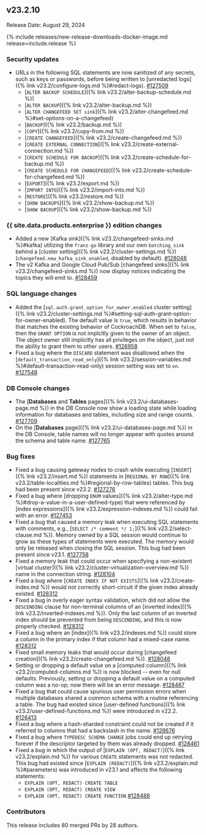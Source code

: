 ## v23.2.10

Release Date: August 29, 2024

{% include releases/new-release-downloads-docker-image.md release=include.release %}

<h3 id="v23-2-10-security-updates">Security updates</h3>

- URLs in the following SQL statements are now sanitized of any secrets, such as keys or passwords, before being written to [unredacted logs]({% link v23.2/configure-logs.md %}#redact-logs). [#127509][#127509]
	- [`ALTER BACKUP SCHEDULE`]({% link v23.2/alter-backup-schedule.md %})
	- [`ALTER BACKUP`]({% link v23.2/alter-backup.md %})
	- [`ALTER CHANGEFEED SET sink`]({% link v23.2/alter-changefeed.md %}#set-options-on-a-changefeed)
	- [`BACKUP`]({% link v23.2/backup.md %})
	- [`COPY`]({% link v23.2/copy-from.md %})
	- [`CREATE CHANGEFEED`]({% link v23.2/create-changefeed.md %})
	- [`CREATE EXTERNAL CONNECTION`]({% link v23.2/create-external-connection.md %})
	- [`CREATE SCHEDULE FOR BACKUP`]({% link v23.2/create-schedule-for-backup.md %})
	- [`CREATE SCHEDULE FOR CHANGEFEED`]({% link v23.2/create-schedule-for-changefeed.md %})
	- [`EXPORT`]({% link v23.2/export.md %})
	- [`IMPORT INTO`]({% link v23.2/import-into.md %})
	- [`RESTORE`]({% link v23.2/restore.md %})
	- [`SHOW BACKUPS`]({% link v23.2/show-backup.md %})
	- [`SHOW BACKUP`]({% link v23.2/show-backup.md %})

<h3 id="v23-2-10-{{-site.data.products.enterprise-}}-edition-changes">{{ site.data.products.enterprise }} edition changes</h3>

- Added a new [Kafka sink]({% link v23.2/changefeed-sinks.md %}#kafka) utilizing the `franz-go` library and our own `batching_sink` behind a [cluster setting]({% link v23.2/cluster-settings.md %}) (`changefeed.new_kafka_sink_enabled`, disabled by default). [#128048][#128048]
- The v2 Kafka and Google Cloud Pub/Sub [changefeed sinks]({% link v23.2/changefeed-sinks.md %}) now display notices indicating the topics they will emit to. [#128459][#128459]

<h3 id="v23-2-10-sql-language-changes">SQL language changes</h3>

- Added the [`sql.auth.grant_option_for_owner.enabled` cluster setting]({% link v23.2/cluster-settings.md %}#setting-sql-auth-grant-option-for-owner-enabled). The default value is `true`, which results in behavior that matches the existing behavior of CockroachDB. When set to `false`, then the `GRANT OPTION` is not implcitly given to the owner of an object. The object owner still implicitly has all privileges on the object, just not the ability to grant them to other users. [#126958][#126958]
- Fixed a bug where the `DISCARD` statement was disallowed when the [`default_transaction_read_only`]({% link v23.2/session-variables.md %}#default-transaction-read-only) session setting was set to `on`. [#127548][#127548]

<h3 id="v23-2-10-db-console-changes">DB Console changes</h3>

- The [**Databases** and **Tables** pages]({% link v23.2/ui-databases-page.md %}) in the DB Console now show a loading state while loading information for databases and tables, including size and range counts. [#127709][#127709]
- On the [**Databases** page]({% link v23.2/ui-databases-page.md %}) in the DB Console, table names will no longer appear with quotes around the schema and table name. [#127765][#127765]

<h3 id="v23-2-10-bug-fixes">Bug fixes</h3>

- Fixed a bug causing gateway nodes to crash while executing [`INSERT`]({% link v23.2/insert.md %}) statements in [`REGIONAL BY ROW`]({% link v23.2/table-localities.md %}#regional-by-row-tables) tables. This bug had been present since v23.2. [#127276][#127276]
- Fixed a bug where [dropping `ENUM` values]({% link v23.2/alter-type.md %}#drop-a-value-in-a-user-defined-type) that were referenced by [index expressions]({% link v23.2/expression-indexes.md %}) could fail with an error. [#127453][#127453]
- Fixed a bug that caused a memory leak when executing SQL statements with comments, e.g., [`SELECT /* comment */ 1;`]({% link v23.2/select-clause.md %}). Memory owned by a SQL session would continue to grow as these types of statements were executed. The memory would only be released when closing the SQL session. This bug had been present since v23.1. [#127758][#127758]
- Fixed a memory leak that could occur when specifying a non-existent [virtual cluster]({% link v23.2/cluster-virtualization-overview.md %}) name in the connection string. [#128104][#128104]
- Fixed a bug where [`CREATE INDEX IF NOT EXISTS`]({% link v23.2/create-index.md %}) would not correctly short-circuit if the given index already existed. [#128312][#128312]
- Fixed a bug in overly eager syntax validation, which did not allow the `DESCENDING` clause for non-terminal columns of an [inverted index]({% link v23.2/inverted-indexes.md %}). Only the last column of an inverted index should be prevented from being `DESCENDING`, and this is now properly checked. [#128312][#128312]
- Fixed a bug where an [index]({% link v23.2/indexes.md %}) could store a column in the primary index if that column had a mixed-case name. [#128312][#128312]
- Fixed small memory leaks that would occur during [changefeed creation]({% link v23.2/create-changefeed.md %}). [#128048][#128048]
- Setting or dropping a default value on a [computed column]({% link v23.2/computed-columns.md %}) is now blocked -- even for null defaults. Previously, setting or dropping a default value on a computed column was a no-op; now there will be an error message. [#128467][#128467]
- Fixed a bug that could cause spurious user permission errors when multiple databases shared a common schema with a routine referencing a table. The bug had existed since [user-defined functions]({% link v23.2/user-defined-functions.md %}) were introduced in v22.2. [#126413][#126413]
- Fixed a bug where a hash-sharded constraint could not be created if it referred to columns that had a backslash in the name. [#128676][#128676]
- Fixed a bug where `TYPEDESC SCHEMA CHANGE` jobs could end up retrying forever if the descriptor targeted by them was already dropped. [#128461][#128461]
- Fixed a bug in which the output of [`EXPLAIN (OPT, REDACT)`]({% link v23.2/explain.md %}) for various `CREATE` statements was not redacted. This bug had existed since [`EXPLAIN (REDACT)`]({% link v23.2/explain.md %}#parameters) was introduced in v23.1 and affects the following statements:
  - `EXPLAIN (OPT, REDACT) CREATE TABLE`
  - `EXPLAIN (OPT, REDACT) CREATE VIEW`
  - `EXPLAIN (OPT, REDACT) CREATE FUNCTION` [#128488][#128488]

<div class="release-note-contributors" markdown="1">

<h3 id="v23-2-10-contributors">Contributors</h3>

This release includes 80 merged PRs by 28 authors.

</div>

[#126413]: https://github.com/cockroachdb/cockroach/pull/126413
[#126958]: https://github.com/cockroachdb/cockroach/pull/126958
[#127276]: https://github.com/cockroachdb/cockroach/pull/127276
[#127389]: https://github.com/cockroachdb/cockroach/pull/127389
[#127453]: https://github.com/cockroachdb/cockroach/pull/127453
[#127509]: https://github.com/cockroachdb/cockroach/pull/127509
[#127548]: https://github.com/cockroachdb/cockroach/pull/127548
[#127607]: https://github.com/cockroachdb/cockroach/pull/127607
[#127709]: https://github.com/cockroachdb/cockroach/pull/127709
[#127758]: https://github.com/cockroachdb/cockroach/pull/127758
[#127765]: https://github.com/cockroachdb/cockroach/pull/127765
[#127854]: https://github.com/cockroachdb/cockroach/pull/127854
[#128048]: https://github.com/cockroachdb/cockroach/pull/128048
[#128104]: https://github.com/cockroachdb/cockroach/pull/128104
[#128312]: https://github.com/cockroachdb/cockroach/pull/128312
[#128459]: https://github.com/cockroachdb/cockroach/pull/128459
[#128461]: https://github.com/cockroachdb/cockroach/pull/128461
[#128467]: https://github.com/cockroachdb/cockroach/pull/128467
[#128488]: https://github.com/cockroachdb/cockroach/pull/128488
[#128582]: https://github.com/cockroachdb/cockroach/pull/128582
[#128676]: https://github.com/cockroachdb/cockroach/pull/128676
[45ad2e9aa]: https://github.com/cockroachdb/cockroach/commit/45ad2e9aa
[dd9b455ab]: https://github.com/cockroachdb/cockroach/commit/dd9b455ab
[e7e3f836d]: https://github.com/cockroachdb/cockroach/commit/e7e3f836d
